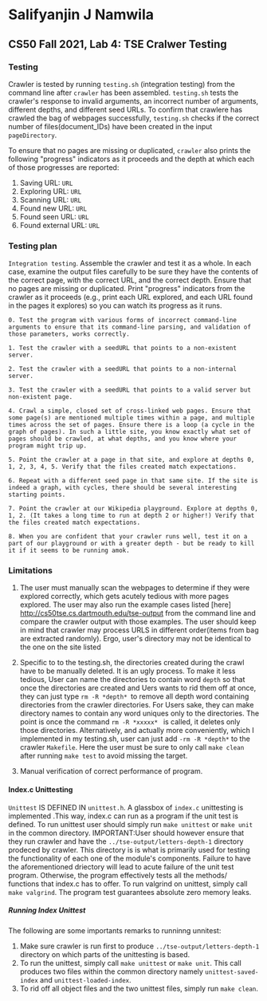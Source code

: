 # Salifyanjin J Namwila
## CS50 Fall 2021, Lab 4: TSE Cralwer Testing

### Testing
Crawler is tested by running `testing.sh` (integration testing) from the command line after `crawler` has been assembled. `testing.sh` tests the crawler's response to invalid arguments, an incorrect number of arguments,
different depths, and different seed URLs. To confirm that crawlere has crawled the bag of webpages successfully, `testing.sh` checks if the correct number of files(document_IDs) have been created in the input `pageDirectory`. 

To ensure that no pages are missing or duplicated, `crawler` also prints the following "progress" indicators as it proceeds and the depth at which each of those progresses are reported:
  
  1. Saving URL: `URL`
  2. Exploring URL: `URL` 
  2. Scanning URL: `URL`
  3. Found new URL: `URL`
  4. Found seen URL: `URL`
  5. Found external URL: `URL`
  
### Testing plan


`Integration testing`. Assemble the crawler and test it as a whole. In each case, examine the output files carefully to be sure they have the contents of the correct page, with the correct URL, and the correct depth. Ensure that no pages are missing or duplicated. Print "progress" indicators from the crawler as it proceeds (e.g., print each URL explored, and each URL found in the pages it explores) so you can watch its progress as it runs.

    0. Test the program with various forms of incorrect command-line arguments to ensure that its command-line parsing, and validation of those parameters, works correctly.

    1. Test the crawler with a seedURL that points to a non-existent server.

    2. Test the crawler with a seedURL that points to a non-internal server.

    3. Test the crawler with a seedURL that points to a valid server but non-existent page.

    4. Crawl a simple, closed set of cross-linked web pages. Ensure that some page(s) are mentioned multiple times within a page, and multiple times across the set of pages. Ensure there is a loop (a cycle in the graph of pages). In such a little site, you know exactly what set of pages should be crawled, at what depths, and you know where your program might trip up.

    5. Point the crawler at a page in that site, and explore at depths 0, 1, 2, 3, 4, 5. Verify that the files created match expectations.

    6. Repeat with a different seed page in that same site. If the site is indeed a graph, with cycles, there should be several interesting starting points.

    7. Point the crawler at our Wikipedia playground. Explore at depths 0, 1, 2. (It takes a long time to run at depth 2 or higher!) Verify that the files created match expectations.

    8. When you are confident that your crawler runs well, test it on a part of our playground or with a greater depth - but be ready to kill it if it seems to be running amok.

### Limitations
1. The user must manually scan the webpages to determine if they were explored correctly, which gets acutely tedious with more pages     explored. The user may also run the example cases listed [here] http://cs50tse.cs.dartmouth.edu/tse-output from the command line and compare the crawler output with those examples. The user should keep in mind that crawler may  process URLS in different order(items from bag are extracted randomly). Ergo, user's directory may not be identical to the one on the site listed

2. Specific to to the testing.sh, the directories created during the crawl have to be manually deleted. It is an ugly process. To make it less tedious, User can name the directories to contain word `depth` so that once the directories are created and Uers wants to rid them off at once, they can just type `rm -R *depth* `to remove all depth word containing directories from the crawler directories. For Users sake, they can make directory names to contain any word uniques only to the directories. The point is once the command `rm -R *xxxxx* ` is called, it deletes only those directories.
 Alternatively, and actually more conveniently, which I implemented in my testing.sh, user can just add `-rm -R *depth*` to the crawler `Makefile`. Here the user must be sure to only call  `make clean`  after running `make test` to avoid missing the target.

3. Manual verification of correct performance of program.

#### Index.c Unittesting
`Unittest` IS DEFINED IN `unittest.h`. A glassbox of `index.c` unittesting is implemented .This way, index.c can run as a program if the unit test is defined. To run unittest user should simply run `make unittest` or `make unit` in the common directory. IMPORTANT:User should however ensure that they run crawler and have the `../tse-output/letters-depth-1` directory prodeced by crawler. This directory is is what is primarily used for testing the functionality of each one of the module's components. Failure to have the aforementioned driectory will lead to acute failure of the unit test program. Otherwise, the program effectively tests all the methods/ functions that index.c has to offer. To run valgrind on unittest, simply call `make valgrind`. The program test guarantees absolute zero memory leaks.

##### Running Index Unittest
The following are some importants remarks to runninng unnitest:
1. Make sure crawler is run first to produce  `../tse-output/letters-depth-1` directory on which parts of the  unittesting  is based.
2. To run the unittest, simply call `make unittest` or `make unit`. This call produces two files within the common directory namely `unittest-saved-index` and `unittest-loaded-index`. 
3. To rid off all object files and the two unittest files, simply run `make clean`.


